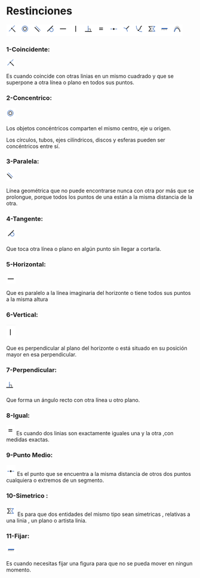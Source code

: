 # Restinciones 


![Restinciones](https://github.com/aRnAu1012/2-trimestre-/blob/main/Restinciones.png)

### 1-Coincidente:
![Coincidente](https://github.com/aRnAu1012/2-trimestre-/blob/main/Coincidente.png)

Es cuando coincide con otras linias en un mismo cuadrado y que se superpone a otra línea o plano en todos sus puntos. 


### 2-Concentrico:
![Concentrico](https://github.com/aRnAu1012/2-trimestre-/blob/main/Concentrico%20.png)

Los objetos concéntricos comparten el mismo centro, eje u origen.

Los círculos, tubos, ejes cilíndricos, discos y esferas pueden ser concéntricos entre sí. 



### 3-Paralela:
![Paralela](https://github.com/aRnAu1012/2-trimestre-/blob/main/paralela.png)

Línea geométrica que no puede encontrarse nunca con otra por más que se prolongue, porque todos los puntos de una están a la misma distancia de la otra.


### 4-Tangente:
![Tangente](https://github.com/aRnAu1012/2-trimestre-/blob/main/tangente.png)

Que toca otra línea o plano en algún punto sin llegar a cortarla.




### 5-Horizontal:
![Horizontal](https://github.com/aRnAu1012/2-trimestre-/blob/main/horizontal.png)

Que es paralelo a la línea imaginaria del horizonte o tiene todos sus puntos a la misma altura



### 6-Vertical:
![Vertical](https://github.com/aRnAu1012/2-trimestre-/blob/main/vertical.png)

Que es perpendicular al plano del horizonte o está situado en su posición mayor en esa perpendicular.



### 7-Perpendicular:
![Perpendicular](https://github.com/aRnAu1012/2-trimestre-/blob/main/Perpendicular.png)

Que forma un ángulo recto con otra línea u otro plano.



### 8-Igual:
![Igual](https://github.com/aRnAu1012/2-trimestre-/blob/main/igual.png)
Es cuando dos linias son exactamente iguales una y la otra ,con medidas exactas.


### 9-Punto Medio:
![Punto medio](https://github.com/aRnAu1012/2-trimestre-/blob/main/Punto%20medio%20.png)
Es el punto que se encuentra a la misma distancia de otros dos puntos cualquiera o extremos de un segmento.


### 10-Simetrico :
![Simetrico](https://github.com/aRnAu1012/2-trimestre-/blob/main/Simetrico.png)
Es para que dos entidades del mismo tipo sean simetricas , relativas a una linia , un plano o artista linia.


### 11-Fijar:
![Fijar](https://github.com/aRnAu1012/2-trimestre-/blob/main/fijar.png)

Es cuando necesitas fijar una figura para que no se pueda mover en ningun momento.
